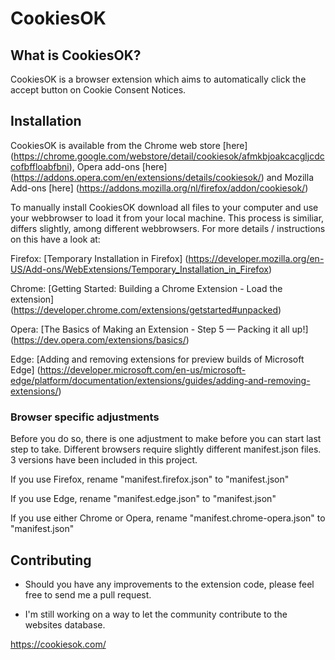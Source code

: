# CookiesOK

## What is CookiesOK?
CookiesOK is a browser extension which aims to automatically click the accept button on Cookie Consent Notices.

## Installation
CookiesOK is available from the Chrome web store [here] (https://chrome.google.com/webstore/detail/cookiesok/afmkbjoakcacgljcdccofbffloabfbni), Opera add-ons [here] (https://addons.opera.com/en/extensions/details/cookiesok/) and Mozilla Add-ons [here] (https://addons.mozilla.org/nl/firefox/addon/cookiesok/)

To manually install CookiesOK download all files to your computer and use your webbrowser to load it from your local machine.
This process is similiar, differs slightly, among different webbrowsers.
For more details / instructions on this have a look at:

Firefox: [Temporary Installation in Firefox] (https://developer.mozilla.org/en-US/Add-ons/WebExtensions/Temporary_Installation_in_Firefox)

Chrome: [Getting Started: Building a Chrome Extension - Load the extension] (https://developer.chrome.com/extensions/getstarted#unpacked)

Opera: [The Basics of Making an Extension - Step 5 — Packing it all up!] (https://dev.opera.com/extensions/basics/)

Edge: [Adding and removing extensions for preview builds of Microsoft Edge] (https://developer.microsoft.com/en-us/microsoft-edge/platform/documentation/extensions/guides/adding-and-removing-extensions/)

### Browser specific adjustments
Before you do so, there is one adjustment to make before you can start last step to take. Different browsers require slightly different manifest.json files. 3 versions have been included in this project.

If you use Firefox, rename "manifest.firefox.json" to "manifest.json"

If you use Edge, rename "manifest.edge.json" to "manifest.json"

If you use either Chrome or Opera, rename "manifest.chrome-opera.json" to "manifest.json"

## Contributing
- Should you have any improvements to the extension code, please feel free to send me a pull request.

- I'm still working on a way to let the community contribute to the websites database.

https://cookiesok.com/
